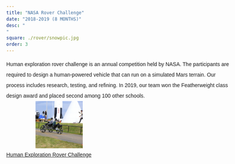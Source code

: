 ```yaml
---
title: "NASA Rover Challenge"
date: "2018-2019 (8 MONTHS)"
desc: "
" 
square: ./rover/snowpic.jpg
order: 3
---
```


<style>
.roversize{
  display: block;
  margin-left: auto;
  margin-right: auto;
  width: 50%; 
}
.intro{
   font-family: 'IBM Plex Sans', sans-serif;
   line-height: 2;
   float:left;
   margin:auto;
   width: 600px;
}
.introIMG{
    width:20%;
    float:right;
}
}
</style>

<div class = "intro">
    Human exploration rover challenge is an annual competition held by NASA. The participants are required to design a human-powered vehicle that can run on a simulated Mars terrain.
    Our process includes research, testing, and refining. In 2019, our team won the  Featherweight class design award and placed second among 100 other schools. 
</div>
<div style = "width:25%; float:right; margin-right:300px;">
    <img src = "./rover/cover.jpg" > 
</div>
<div class = "intro">
  <a href="https://www.nasa.gov/stem/roverchallenge/competition/index.html">Human Exploration Rover Challenge</a>
</div>
<!--  <video controls autoplay loop >
    <source src="./rover/rover_vid.mov" type="video/mov">
</video> -->